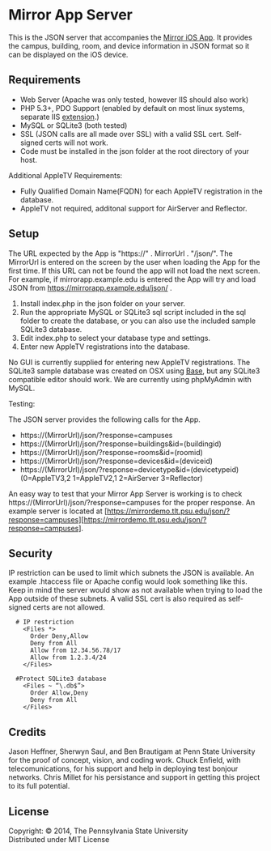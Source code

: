 Mirror App Server 
========

This is the JSON server that accompanies the [Mirror iOS App][mirrorapp]. It provides the campus, building, room, and device information in JSON format so it can be displayed on the iOS device.

## Requirements

 * Web Server (Apache was only tested, however IIS should also work)
 * PHP 5.3+, PDO Support (enabled by default on most linux systems, separate IIS [extension][extension].)
 * MySQL or SQLite3 (both tested)
 * SSL (JSON calls are all made over SSL) with a valid SSL cert. Self-signed certs will not work.
 * Code must be installed in the json folder at the root directory of your host. 
 
Additional AppleTV Requirements:
 
 * Fully Qualified Domain Name(FQDN) for each AppleTV registration in the database.
 * AppleTV not required, additonal support for AirServer and Reflector.
 

[mirrorapp]: https://github.com/psutlt/mirrorapp 
[extension]: https://drupal.org/requirements/pdo

## Setup

The URL expected by the App is "https://" . MirrorUrl . "/json/". The MirrorUrl is entered on the screen by the user when loading the App for the first time. If this URL can not be found the app will not load the next screen. For example, if mirrorapp.example.edu is entered the App will try and load JSON from https://mirrorapp.example.edu/json/ .

1. Install index.php in the json folder on your server.
2. Run the appropriate MySQL or SQLite3 sql script included in the sql folder to create the database, or you can also use the included sample SQLite3 database.
3. Edit index.php to select your database type and settings.
4. Enter new AppleTV registrations into the database.

No GUI is currently supplied for entering new AppleTV registrations. The SQLite3 sample database was created on OSX using [Base][base], but any SQLite3 compatible editor should work. We are currently using phpMyAdmin with MySQL.

[base]: https://itunes.apple.com/us/app/base-sqlite-editor/id402383384?mt=12

Testing:

The JSON server provides the following calls for the App.

  * https://(MirrorUrl)/json/?response=campuses
  * https://(MirrorUrl)/json/?response=buildings&id=(buildingid)
  * https://(MirrorUrl)/json/?response=rooms&id=(roomid)
  * https://(MirrorUrl)/json/?response=devices&id=(deviceid)
  * https://(MirrorUrl)/json/?response=devicetype&id=(devicetypeid) (0=AppleTV3,2 1=AppleTV2,1 2=AirServer 3=Reflector)
  
An easy way to test that your Mirror App Server is working is to check https://(MirrorUrl)/json/?response=campuses for the proper response. An example server is located at [https://mirrordemo.tlt.psu.edu/json/?response=campuses][https://mirrordemo.tlt.psu.edu/json/?response=campuses].

[https://mirrordemo.tlt.psu.edu/json/?response=campuses]: https://mirrordemo.tlt.psu.edu/json/?response=campuses

## Security

IP restriction can be used to limit which subnets the JSON is available. An example .htaccess file or Apache config would look something like this. Keep in mind the server would show as not available when trying to load the App outside of these subnets. A valid SSL cert is also required as self-signed certs are not allowed.

```
  # IP restriction
	<Files *>
      Order Deny,Allow
      Deny from All
      Allow from 12.34.56.78/17
      Allow from 1.2.3.4/24
	</Files>
  
  #Protect SQLite3 database
	<Files ~ “\.db$”>
	  Order Allow,Deny
	  Deny from All
	</Files>
```

## Credits


Jason Heffner, Sherwyn Saul, and Ben Brautigam at Penn State University for the proof of concept, vision, and coding work. Chuck Enfield, with telecomunications, for his support and help in deploying test bonjour networks. Chris Millet for his persistance and support in getting this project to its full potential. 

## License


Copyright: © 2014, The Pennsylvania State University  
Distributed under MIT License
